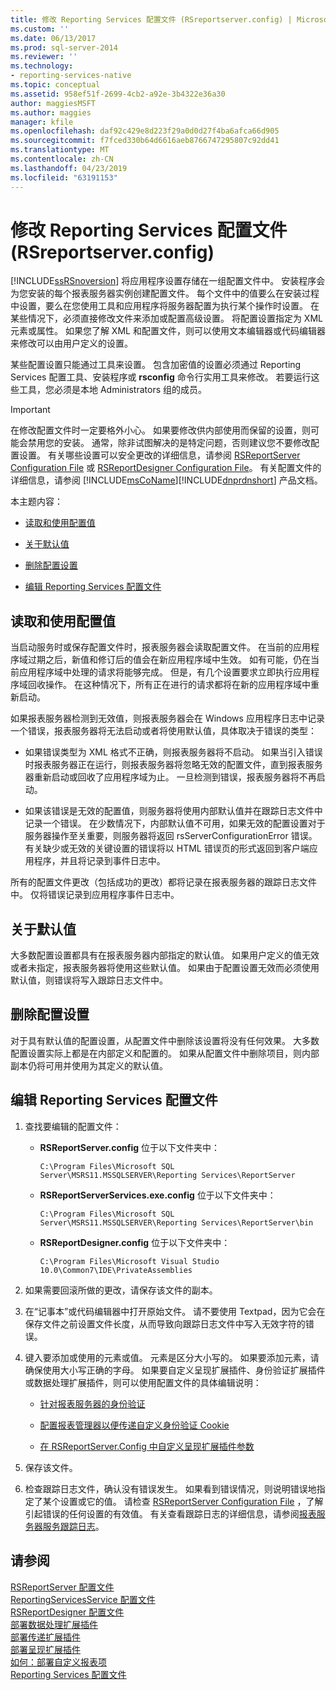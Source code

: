 ```yaml
---
title: 修改 Reporting Services 配置文件 (RSreportserver.config) | Microsoft Docs
ms.custom: ''
ms.date: 06/13/2017
ms.prod: sql-server-2014
ms.reviewer: ''
ms.technology:
- reporting-services-native
ms.topic: conceptual
ms.assetid: 958ef51f-2699-4cb2-a92e-3b4322e36a30
author: maggiesMSFT
ms.author: maggies
manager: kfile
ms.openlocfilehash: daf92c429e8d223f29a0d0d27f4ba6afca66d905
ms.sourcegitcommit: f7fced330b64d6616aeb8766747295807c92dd41
ms.translationtype: MT
ms.contentlocale: zh-CN
ms.lasthandoff: 04/23/2019
ms.locfileid: "63191153"
---
```

# <a name="modify-a-reporting-services-configuration-file-rsreportserverconfig"></a>修改 Reporting Services 配置文件 (RSreportserver.config)
  [!INCLUDE[ssRSnoversion](../../includes/ssrsnoversion-md.md)] 将应用程序设置存储在一组配置文件中。 安装程序会为您安装的每个报表服务器实例创建配置文件。 每个文件中的值要么在安装过程中设置，要么在您使用工具和应用程序将服务器配置为执行某个操作时设置。 在某些情况下，必须直接修改文件来添加或配置高级设置。 将配置设置指定为 XML 元素或属性。 如果您了解 XML 和配置文件，则可以使用文本编辑器或代码编辑器来修改可以由用户定义的设置。  
  
 某些配置设置只能通过工具来设置。 包含加密值的设置必须通过 Reporting Services 配置工具、安装程序或 **rsconfig** 命令行实用工具来修改。 若要运行这些工具，您必须是本地 Administrators 组的成员。  
  
> [!IMPORTANT]  
>  在修改配置文件时一定要格外小心。 如果要修改供内部使用而保留的设置，则可能会禁用您的安装。 通常，除非试图解决的是特定问题，否则建议您不要修改配置设置。 有关哪些设置可以安全更改的详细信息，请参阅 [RSReportServer Configuration File](rsreportserver-config-configuration-file.md) 或 [RSReportDesigner Configuration File](rsreportdesigner-configuration-file.md)。 有关配置文件的详细信息，请参阅 [!INCLUDE[msCoName](../../includes/msconame-md.md)][!INCLUDE[dnprdnshort](../../includes/dnprdnshort-md.md)] 产品文档。  
  
 本主题内容：  
  
-   [读取和使用配置值](#bkmk_read_values)  
  
-   [关于默认值](#bkmk_default_values)  
  
-   [删除配置设置](#bkmk_delete_config_settings)  
  
-   [编辑 Reporting Services 配置文件](#bkmk_edit_configuation_file)  
  
##  <a name="bkmk_read_values"></a> 读取和使用配置值  
 当启动服务时或保存配置文件时，报表服务器会读取配置文件。 在当前的应用程序域过期之后，新值和修订后的值会在新应用程序域中生效。 如有可能，仍在当前应用程序域中处理的请求将能够完成。 但是，有几个设置要求立即执行应用程序域回收操作。 在这种情况下，所有正在进行的请求都将在新的应用程序域中重新启动。  
  
 如果报表服务器检测到无效值，则报表服务器会在 Windows 应用程序日志中记录一个错误，报表服务器将无法启动或者将使用默认值，具体取决于错误的类型：  
  
-   如果错误类型为 XML 格式不正确，则报表服务器将不启动。 如果当引入错误时报表服务器正在运行，则报表服务器将忽略无效的配置文件，直到报表服务器重新启动或回收了应用程序域为止。 一旦检测到错误，报表服务器将不再启动。  
  
-   如果该错误是无效的配置值，则服务器将使用内部默认值并在跟踪日志文件中记录一个错误。 在少数情况下，内部默认值不可用，如果无效的配置设置对于服务器操作至关重要，则服务器将返回 rsServerConfigurationError 错误。 有关缺少或无效的关键设置的错误将以 HTML 错误页的形式返回到客户端应用程序，并且将记录到事件日志中。  
  
 所有的配置文件更改（包括成功的更改）都将记录在报表服务器的跟踪日志文件中。 仅将错误记录到应用程序事件日志中。  
  
##  <a name="bkmk_default_values"></a> 关于默认值  
 大多数配置设置都具有在报表服务器内部指定的默认值。 如果用户定义的值无效或者未指定，报表服务器将使用这些默认值。 如果由于配置设置无效而必须使用默认值，则错误将写入跟踪日志文件中。  
  
##  <a name="bkmk_delete_config_settings"></a> 删除配置设置  
 对于具有默认值的配置设置，从配置文件中删除该设置将没有任何效果。 大多数配置设置实际上都是在内部定义和配置的。 如果从配置文件中删除项目，则内部副本仍将可用并使用为其定义的默认值。  
  
##  <a name="bkmk_edit_configuation_file"></a> 编辑 Reporting Services 配置文件  
  
1.  查找要编辑的配置文件：  
  
    -   **RSReportServer.config** 位于以下文件夹中：  
  
        ```  
        C:\Program Files\Microsoft SQL Server\MSRS11.MSSQLSERVER\Reporting Services\ReportServer  
        ```  
  
    -   **RSReportServerServices.exe.config** 位于以下文件夹中：  
  
        ```  
        C:\Program Files\Microsoft SQL Server\MSRS11.MSSQLSERVER\Reporting Services\ReportServer\bin  
        ```  
  
    -   **RSReportDesigner.config** 位于以下文件夹中：  
  
        ```  
        C:\Program Files\Microsoft Visual Studio 10.0\Common7\IDE\PrivateAssemblies  
        ```  
  
2.  如果需要回滚所做的更改，请保存该文件的副本。  
  
3.  在“记事本”或代码编辑器中打开原始文件。 请不要使用 Textpad，因为它会在保存文件之前设置文件长度，从而导致向跟踪日志文件中写入无效字符的错误。  
  
4.  键入要添加或使用的元素或值。 元素是区分大小写的。 如果要添加元素，请确保使用大小写正确的字母。 如果要自定义呈现扩展插件、身份验证扩展插件或数据处理扩展插件，则可以使用配置文件的具体编辑说明：  
  
    -   [针对报表服务器的身份验证](../security/authentication-with-the-report-server.md)  
  
    -   [配置报表管理器以便传递自定义身份验证 Cookie](../security/configure-the-web-portal-to-pass-custom-authentication-cookies.md)  
  
    -   [在 RSReportServer.Config 中自定义呈现扩展插件参数](../customize-rendering-extension-parameters-in-rsreportserver-config.md)  
  
5.  保存该文件。  
  
6.  检查跟踪日志文件，确认没有错误发生。 如果看到错误情况，则说明错误地指定了某个设置或它的值。 请检查 [RSReportServer Configuration File](rsreportserver-config-configuration-file.md) ，了解引起错误的任何设置的有效值。 有关查看跟踪日志的详细信息，请参阅[报表服务器服务跟踪日志](report-server-service-trace-log.md)。  
  
## <a name="see-also"></a>请参阅  
 [RSReportServer 配置文件](rsreportserver-config-configuration-file.md)   
 [ReportingServicesService 配置文件](reportingservicesservice-configuration-file.md)   
 [RSReportDesigner 配置文件](rsreportdesigner-configuration-file.md)   
 [部署数据处理扩展插件](../extensions/data-processing/deploying-a-data-processing-extension.md)   
 [部署传递扩展插件](../extensions/delivery-extension/deploying-a-delivery-extension.md)   
 [部署呈现扩展插件](../extensions/rendering-extension/deploying-a-rendering-extension.md)   
 [如何：部署自定义报表项](../custom-report-items/how-to-deploy-a-custom-report-item.md)   
 [Reporting Services 配置文件](reporting-services-configuration-files.md)  
  
  
